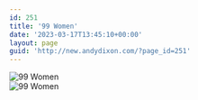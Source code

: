 ```yaml
---
id: 251
title: '99 Women'
date: '2023-03-17T13:45:10+00:00'
layout: page
guid: 'http://new.andydixon.com/?page_id=251'
---
```


![99 Women](https://i0.wp.com/assets.g8x2.ldn.idrivee2-23.com/posters/99%20Women%2001.jpg?w=1200&ssl=1 "99 Women")  
![99 Women](https://i0.wp.com/assets.g8x2.ldn.idrivee2-23.com/posters/99%20Women%2002.jpg?w=1200&ssl=1 "99 Women")